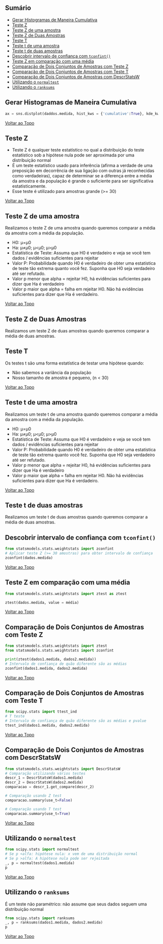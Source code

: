 ## Sumário

- [Gerar Histogramas de Maneira Cumulativa](#gerar-histogramas-de-maneira-cumulativa)
- [Teste Z](#teste-z)
- [Teste Z de uma amostra](#teste-z-de-uma-amostra)
- [Teste Z de Duas Amostras](#teste-z-de-duas-amostras)
- [Teste T](#teste-t)
- [Teste t de uma amostra](#teste-t-de-uma-amostra)
- [Teste t de duas amostras](#teste-t-de-duas-amostras)
- [Descobrir intervalo de confiança com `tconfint()`](#descobrir-intervalo-de-confian-a-com--tconfint---)
- [Teste Z em comparação com uma média](#teste-z-em-comparação-com-uma-média)
- [Comparação de Dois Conjuntos de Amostras com Teste Z](#compara-ção-de-dois-conjuntos-de-amostras-com-teste-z)
- [Comparação de Dois Conjuntos de Amostras com Teste T](#comparação-de-dois-conjuntos-de-amostras-com-teste-t)
- [Comparação de Dois Conjuntos de Amostras com DescrStatsW](#comparação-de-dois-conjuntos-de-amostras-com-descrstatsw)
- [Utilizando o `normaltest`](#utilizando-o--normaltest-)
- [Utilizando o `ranksums`](#utilizando-o--ranksums-)


## Gerar Histogramas de Maneira Cumulativa

```python
ax = sns.distplot(daddos.medida, hist_kws = {'cumulative':True}, kde_kws = {'cumulative':True})
```

[Voltar ao Topo](#Sumário)

## Teste Z
* Teste Z é qualquer teste estatístico no qual a distribuição do teste estatístico sob a hipótese nula pode ser aproximada por uma distribuição normal
* É um teste estatístico usado para inferência (afirma a verdade de uma preposição em decorrência de sua ligação com outras já reconhecidas como verdadeiras), capaz de determinar se a diferença entre a média da amostra e da população é grande o suficiente para ser significativa estatisticamente.
* Esse teste é utilizado para amostras grande (>= 30)

[Voltar ao Topo](#Sumário)

## Teste Z de uma amostra

Realizamos o teste Z de uma amostra quando queremos comparar a média da amostra com a média da população.

* H0: μ=μ0
* Ha: μ≠μ0; μ<μ0; μ>μ0
* Estatística de Teste: Assuma que H0 é verdadeiro e veja se você tem dados / evidências suficientes para rejeitar
* Valor P: Probabilidade quando H0 é verdadeiro de obter uma estatística de teste tão extrema quanto você fez. Suponha que H0 seja verdadeiro até ser refutado.
* Valor p menor que alpha = rejeitar H0, há evidências suficientes para dizer que Ha é verdadeiro
* Valor p maior que alpha = falha em rejeitar H0. Não há evidências suficientes para dizer que Ha é verdadeiro.

[Voltar ao Topo](#Sumário)

## Teste Z de Duas Amostras

Realizamos um teste Z de duas amostras quando queremos comparar a média de duas amostras.

## Teste T

Os testes t são uma forma estatística de testar uma hipótese quando:

* Não sabemos a variância da população
* Nosso tamanho de amostra é pequeno, (n < 30)

[Voltar ao Topo](#Sumário)

## Teste t de uma amostra

Realizamos um teste t de uma amostra quando queremos comparar a média da amostra com a média da população. 

* H0: μ=μ0
* Ha: μ≠μ0; μ<μ0; μ>μ0
* Estatística de Teste: Assuma que H0 é verdadeiro e veja se você tem dados / evidências suficientes para rejeitar
* Valor P: Probabilidade quando H0 é verdadeiro de obter uma estatística de teste tão extrema quanto você fez. Suponha que H0 seja verdadeiro até ser refutado.
* Valor p menor que alpha = rejeitar H0, há evidências suficientes para dizer que Ha é verdadeiro
* Valor p maior que alpha = falha em rejeitar H0. Não há evidências suficientes para dizer que Ha é verdadeiro.

[Voltar ao Topo](#Sumário)

## Teste t de duas amostras

Realizamos um teste t de duas amostras quando queremos comparar a média de duas amostras.

## Descobrir intervalo de confiança com `tconfint()`

```python
from statsmodels.stats.weightstats import zconfint
# Aplicar teste Z (>= 30 amostras) para obter intervalo de confiança 
zconfint(dados.medida)
```

[Voltar ao Topo](#Sumário)

## Teste Z em comparação com uma média

```python
from statsmodels.stats.weightstats import ztest as ztest

ztest(dados.medida, value = média)
```

[Voltar ao Topo](#Sumário)

## Comparação de Dois Conjuntos de Amostras com Teste Z

```python
from statsmodels.stats.weightstats import ztest
from statsmodels.stats.weightstats import zconfint

print(ztest(dados1.medida, dados2.medida))
# Intervalo de confiança de quão diferente são as médias
zconfint(dados1.medida, dados2.medida)
```

[Voltar ao Topo](#Sumário)

## Comparação de Dois Conjuntos de Amostras com Teste T

```python
from scipy.stats import ttest_ind
# T teste
# Intervalo de confiança de quão diferente são as médias e pvalue
ttest_ind(dados1.medida, dados2.medida)
```

[Voltar ao Topo](#Sumário)

## Comparação de Dois Conjuntos de Amostras com DescrStatsW

```python
from statsmodels.stats.weightstats import DescrStatsW
# Comparação utilizando vários testes
descr_1 = DescrStatsW(dados1.medida)
descr_2 = DescrStatsW(dados2.medida)
comparacao = descr_1.get_compare(descr_2)

# Comparação usando Z test
comparacao.summary(use_t=False)

# Comparação usando T test
comparacao.summary(use_t=True)
```

[Voltar ao Topo](#Sumário)

## Utilizando o `normaltest`

```python
from scipy.stats import normaltest
# Se p <alfa: hipótese nula: x vem de uma distribuição normal
# Se p >alfa: A hipótese nula pode ser rejeitada
_, p = normaltest(dados1.medida)
p
```

[Voltar ao Topo](#Sumário)

## Utilizando o `ranksums`
É um teste não paramétrico: não assume que seus dados seguem uma distribuição normal

```python
from scipy.stats import ranksums
_, p = ranksums(dados1.medida, dados2.medida)
p
```

[Voltar ao Topo](#Sumário)

